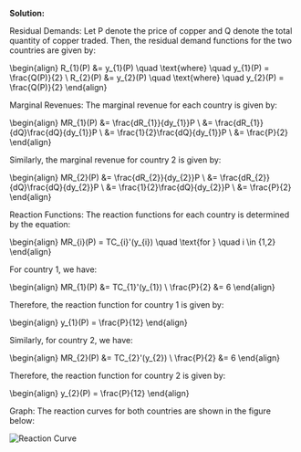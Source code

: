 

**Solution:** 

Residual Demands: 
Let P denote the price of copper and Q denote the total quantity of copper traded. Then, the residual demand functions for the two countries are given by:

\begin{align}
R_{1}(P) &= y_{1}(P) \quad \text{where} \quad y_{1}(P) = \frac{Q(P)}{2} \\
R_{2}(P) &= y_{2}(P) \quad \text{where} \quad y_{2}(P) = \frac{Q(P)}{2}
\end{align}

Marginal Revenues: 
The marginal revenue for each country is given by:

\begin{align}
MR_{1}(P) &= \frac{dR_{1}}{dy_{1}}P \\
&= \frac{dR_{1}}{dQ}\frac{dQ}{dy_{1}}P \\
&= \frac{1}{2}\frac{dQ}{dy_{1}}P \\
&= \frac{P}{2}
\end{align}

Similarly, the marginal revenue for country 2 is given by:

\begin{align}
MR_{2}(P) &= \frac{dR_{2}}{dy_{2}}P \\
&= \frac{dR_{2}}{dQ}\frac{dQ}{dy_{2}}P \\
&= \frac{1}{2}\frac{dQ}{dy_{2}}P \\
&= \frac{P}{2}
\end{align}

Reaction Functions:
The reaction functions for each country is determined by the equation: 

\begin{align}
MR_{i}(P) = TC_{i}'(y_{i}) \quad \text{for } \quad i \in \{1,2\}
\end{align}

For country 1, we have:

\begin{align}
MR_{1}(P) &= TC_{1}'(y_{1}) \\
\frac{P}{2} &= 6
\end{align}

Therefore, the reaction function for country 1 is given by:

\begin{align}
y_{1}(P) = \frac{P}{12}
\end{align}

Similarly, for country 2, we have:

\begin{align}
MR_{2}(P) &= TC_{2}'(y_{2}) \\
\frac{P}{2} &= 6
\end{align}

Therefore, the reaction function for country 2 is given by:

\begin{align}
y_{2}(P) = \frac{P}{12}
\end{align}

Graph:
The reaction curves for both countries are shown in the figure below:

![Reaction Curve](https://github.com/kiranshivani11/Economics/blob/master/Reaction%20Curve.png?raw=true)
